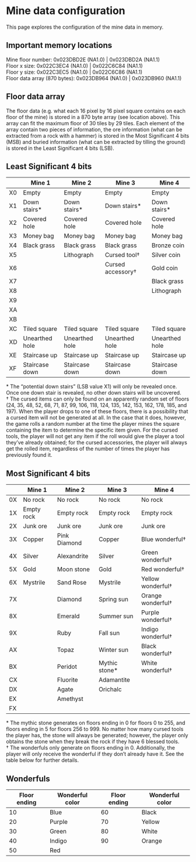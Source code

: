 # Mine data configuration

This page explores the configuration of the mine data in memory.

## Important memory locations
Mine floor number: 0x023DBD2E (NA1.0) | 0x023DBD2A (NA1.1) <br />
Floor x size: 0x022C3EC4 (NA1.0) | 0x022C6C84 (NA1.1) <br />
Floor y size: 0x022C3EC5 (NA1.0) | 0x022C6C86 (NA1.1) <br />
Floor data array (870 bytes):  0x023DB964 (NA1.0) | 0x023DB960 (NA1.1) <br />

## Floor data array
The floor data (e.g. what each 16 pixel by 16 pixel square contains on each floor of the mine) is stored in a 870 byte array (see location above). This array can fit the maximum floor of 30 tiles by 29 tiles. Each element of the array contain two pieces of information, the ore information (what can be extracted from a rock with a hammer) is stored in the Most Significant 4 bits (MSB) and buried information (what can be extracted by tilling the ground) is stored in the Least Significant 4 bits (LSB).

## Least Significant 4 bits
|    	| Mine 1         	| Mine 2         	| Mine 3            	| Mine 4         	|
|----	|----------------	|----------------	|-------------------	|----------------	|
| X0 	| Empty          	| Empty          	| Empty             	| Empty          	|
| X1 	| Down stairs*   	| Down stairs*   	| Down stairs*      	| Down stairs*   	|
| X2 	| Covered hole   	| Covered hole   	| Covered hole      	| Covered hole   	|
| X3 	| Money bag      	| Money bag      	| Money bag         	| Money bag      	|
| X4 	| Black grass    	| Black grass    	| Black grass       	| Bronze coin    	|
| X5 	|                	| Lithograph     	| Cursed tool†      	| Silver coin    	|
| X6 	|                	|                	| Cursed accessory† 	| Gold coin      	|
| X7 	|                	|                	|                   	| Black grass    	|
| X8 	|                	|                	|                   	| Lithograph     	|
| X9 	|                	|                	|                   	|                	|
| XA 	|                	|                	|                   	|                	|
| XB 	|                	|                	|                   	|                	|
| XC 	| Tiled square   	| Tiled square   	| Tiled square      	| Tiled square   	|
| XD 	| Unearthed hole 	| Unearthed hole 	| Unearthed hole    	| Unearthed hole 	|
| XE 	| Staircase up   	| Staircase up   	| Staircase up      	| Staircase up   	|
| XF 	| Staircase down 	| Staircase down 	| Staircase down    	| Staircase down 	|

\* The “potential down stairs” (LSB value X1) will only be revealed once. Once one down stair is revealed, no other down stairs will be uncovered. <br />
† The cursed items can only be found on an apparently random set of floors (24, 35, 48, 52, 68, 71, 87, 99, 106, 118, 124, 135, 142, 153, 162, 178, 185, and 197). When the player drops to one of these floors, there is a possibility that a cursed item will not be generated at all. In the case that it does, however, the game rolls a random number at the time the player mines the square containing the item to determine the specific item given. For the cursed tools, the player will not get any item if the roll would give the player a tool they’ve already obtained; for the cursed accessories, the player will always get the rolled item, regardless of the number of times the player has previously found it.

## Most Significant 4 bits
|    	| Mine 1     	| Mine 2       	| Mine 3        	| Mine 4            	|
|----	|------------	|--------------	|---------------	|-------------------	|
| 0X 	| No rock    	| No rock      	| No rock       	| No rock           	|
| 1X 	| Empty rock 	| Empty rock   	| Empty rock    	| Empty rock        	|
| 2X 	| Junk ore   	| Junk ore     	| Junk ore      	| Junk ore          	|
| 3X 	| Copper     	| Pink Diamond 	| Copper        	| Blue wonderful†   	|
| 4X 	| Silver     	| Alexandrite  	| Silver        	| Green wonderful†  	|
| 5X 	| Gold       	| Moon stone   	| Gold          	| Red wonderful†    	|
| 6X 	| Mystrile   	| Sand Rose    	| Mystrile      	| Yellow wonderful† 	|
| 7X 	|            	| Diamond      	| Spring sun    	| Orange wonderful† 	|
| 8X 	|            	| Emerald      	| Summer sun    	| Purple wonderful† 	|
| 9X 	|            	| Ruby         	| Fall sun      	| Indigo wonderful† 	|
| AX 	|            	| Topaz        	| Winter sun    	| Black wonderful†  	|
| BX 	|            	| Peridot      	| Mythic stone* 	| White wonderful†  	|
| CX 	|            	| Fluorite     	| Adamantite    	|                   	|
| DX 	|            	| Agate        	| Orichalc      	|                   	|
| EX 	|            	| Amethyst     	|               	|                   	|
| FX 	|            	|              	|               	|                   	|

\* The mythic stone generates on floors ending in 0 for floors 0 to 255, and floors ending in 5 for floors 256 to 999. No matter how many cursed tools the player has, the stone will always be generated; however, the player only obtains the stone when they break the rock if they have 6 blessed tools. <br />
† The wonderfuls only generate on floors ending in 0. Additionally, the player will only receive the wonderful if they don’t already have it. See the table below for further details.

## Wonderfuls
| Floor ending 	| Wonderful color 	| Floor ending 	| Wonderful color 	|
|--------------	|-----------------	|--------------	|-----------------	|
| 10           	| Blue            	| 60           	| Black           	|
| 20           	| Purple          	| 70           	| Yellow          	|
| 30           	| Green           	| 80           	| White           	|
| 40           	| Indigo          	| 90           	| Orange          	|
| 50           	| Red             	|              	|                 	|